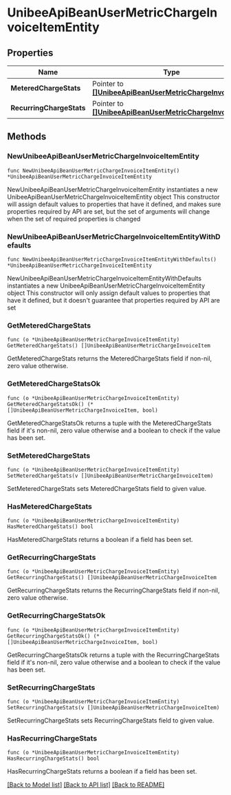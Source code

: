 # UnibeeApiBeanUserMetricChargeInvoiceItemEntity

## Properties

Name | Type | Description | Notes
------------ | ------------- | ------------- | -------------
**MeteredChargeStats** | Pointer to [**[]UnibeeApiBeanUserMetricChargeInvoiceItem**](UnibeeApiBeanUserMetricChargeInvoiceItem.md) | MeteredChargeStats | [optional] 
**RecurringChargeStats** | Pointer to [**[]UnibeeApiBeanUserMetricChargeInvoiceItem**](UnibeeApiBeanUserMetricChargeInvoiceItem.md) | RecurringChargeStats | [optional] 

## Methods

### NewUnibeeApiBeanUserMetricChargeInvoiceItemEntity

`func NewUnibeeApiBeanUserMetricChargeInvoiceItemEntity() *UnibeeApiBeanUserMetricChargeInvoiceItemEntity`

NewUnibeeApiBeanUserMetricChargeInvoiceItemEntity instantiates a new UnibeeApiBeanUserMetricChargeInvoiceItemEntity object
This constructor will assign default values to properties that have it defined,
and makes sure properties required by API are set, but the set of arguments
will change when the set of required properties is changed

### NewUnibeeApiBeanUserMetricChargeInvoiceItemEntityWithDefaults

`func NewUnibeeApiBeanUserMetricChargeInvoiceItemEntityWithDefaults() *UnibeeApiBeanUserMetricChargeInvoiceItemEntity`

NewUnibeeApiBeanUserMetricChargeInvoiceItemEntityWithDefaults instantiates a new UnibeeApiBeanUserMetricChargeInvoiceItemEntity object
This constructor will only assign default values to properties that have it defined,
but it doesn't guarantee that properties required by API are set

### GetMeteredChargeStats

`func (o *UnibeeApiBeanUserMetricChargeInvoiceItemEntity) GetMeteredChargeStats() []UnibeeApiBeanUserMetricChargeInvoiceItem`

GetMeteredChargeStats returns the MeteredChargeStats field if non-nil, zero value otherwise.

### GetMeteredChargeStatsOk

`func (o *UnibeeApiBeanUserMetricChargeInvoiceItemEntity) GetMeteredChargeStatsOk() (*[]UnibeeApiBeanUserMetricChargeInvoiceItem, bool)`

GetMeteredChargeStatsOk returns a tuple with the MeteredChargeStats field if it's non-nil, zero value otherwise
and a boolean to check if the value has been set.

### SetMeteredChargeStats

`func (o *UnibeeApiBeanUserMetricChargeInvoiceItemEntity) SetMeteredChargeStats(v []UnibeeApiBeanUserMetricChargeInvoiceItem)`

SetMeteredChargeStats sets MeteredChargeStats field to given value.

### HasMeteredChargeStats

`func (o *UnibeeApiBeanUserMetricChargeInvoiceItemEntity) HasMeteredChargeStats() bool`

HasMeteredChargeStats returns a boolean if a field has been set.

### GetRecurringChargeStats

`func (o *UnibeeApiBeanUserMetricChargeInvoiceItemEntity) GetRecurringChargeStats() []UnibeeApiBeanUserMetricChargeInvoiceItem`

GetRecurringChargeStats returns the RecurringChargeStats field if non-nil, zero value otherwise.

### GetRecurringChargeStatsOk

`func (o *UnibeeApiBeanUserMetricChargeInvoiceItemEntity) GetRecurringChargeStatsOk() (*[]UnibeeApiBeanUserMetricChargeInvoiceItem, bool)`

GetRecurringChargeStatsOk returns a tuple with the RecurringChargeStats field if it's non-nil, zero value otherwise
and a boolean to check if the value has been set.

### SetRecurringChargeStats

`func (o *UnibeeApiBeanUserMetricChargeInvoiceItemEntity) SetRecurringChargeStats(v []UnibeeApiBeanUserMetricChargeInvoiceItem)`

SetRecurringChargeStats sets RecurringChargeStats field to given value.

### HasRecurringChargeStats

`func (o *UnibeeApiBeanUserMetricChargeInvoiceItemEntity) HasRecurringChargeStats() bool`

HasRecurringChargeStats returns a boolean if a field has been set.


[[Back to Model list]](../README.md#documentation-for-models) [[Back to API list]](../README.md#documentation-for-api-endpoints) [[Back to README]](../README.md)


